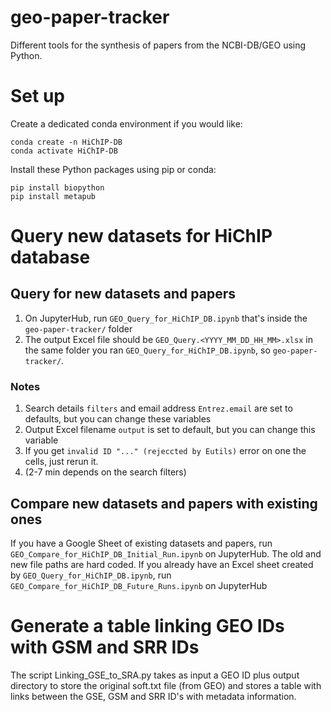 # geo-paper-tracker
Different tools for the synthesis of papers from the NCBI-DB/GEO using Python.

# Set up
Create a dedicated conda environment if you would like:
```
conda create -n HiChIP-DB
conda activate HiChIP-DB
```

Install these Python packages using pip or conda:
```
pip install biopython
pip install metapub
```

# Query new datasets for HiChIP database
## Query for new datasets and papers 
1. On JupyterHub, run `GEO_Query_for_HiChIP_DB.ipynb` that's inside the `geo-paper-tracker/` folder
2. The output Excel file should be `GEO_Query.<YYYY_MM_DD_HH_MM>.xlsx` in the same folder you ran `GEO_Query_for_HiChIP_DB.ipynb`, so `geo-paper-tracker/`.

### Notes
1. Search details `filters` and email address `Entrez.email` are set to defaults, but you can change these variables
2. Output Excel filename `output` is set to default, but you can change this variable
3. If you get `invalid ID "..." (rejeccted by Eutils)` error on one the cells, just rerun it.
4. (2-7 min depends on the search filters)

## Compare new datasets and papers with existing ones
If you have a Google Sheet of existing datasets and papers, run `GEO_Compare_for_HiChIP_DB_Initial_Run.ipynb` on JupyterHub. The old and new file paths are hard coded.
If you already have an Excel sheet created by `GEO_Query_for_HiChIP_DB.ipynb`, run `GEO_Compare_for_HiChIP_DB_Future_Runs.ipynb` on JupyterHub

# Generate a table linking GEO IDs with GSM and SRR IDs
The script Linking_GSE_to_SRA.py takes as input a GEO ID plus output directory to store the original soft.txt file (from GEO) and stores a table with links between the GSE, GSM and SRR ID's with metadata information.

